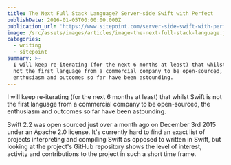 ```yaml
---
title: The Next Full Stack Language? Server-side Swift with Perfect
publishDate: 2016-01-05T00:00:00.000Z
publication_url: 'https://www.sitepoint.com/server-side-swift-with-perfect/'
image: /src/assets/images/articles/image-the-next-full-stack-language.jpeg
categories:
  - writing
  - sitepoint
summary: >-
  I will keep re-iterating (for the next 6 months at least) that whilst Swift is
  not the first language from a commercial company to be open-sourced, the
  enthusiasm and outcomes so far have been astounding.
---
```


I will keep re-iterating (for the next 6 months at least) that whilst Swift is not the first language from a commercial company to be open-sourced, the enthusiasm and outcomes so far have been astounding.

Swift 2.2 was open sourced just over a month ago on December 3rd 2015 under an Apache 2.0 license. It's currently hard to find an exact list of projects interpreting and compiling Swift as opposed to written in Swift, but looking at the project's GitHub repository shows the level of interest, activity and contributions to the project in such a short time frame.
